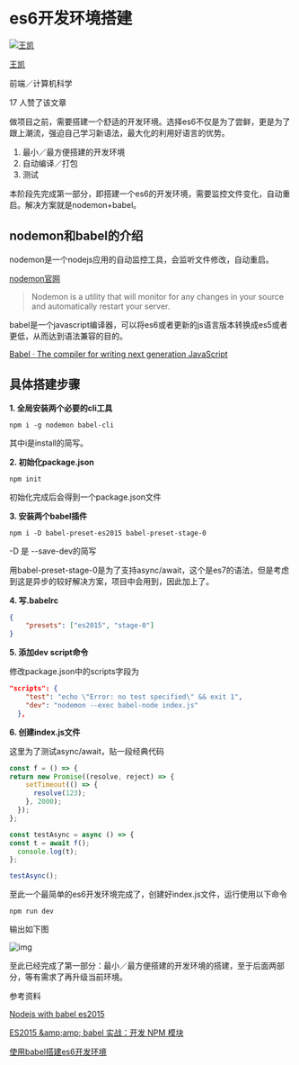 # es6开发环境搭建

[![王凯](https://pic1.zhimg.com/45ad8c64a_xs.jpg)](https://www.zhihu.com/people/wk633)

[王凯](https://www.zhihu.com/people/wk633)

前端／计算机科学

17 人赞了该文章

做项目之前，需要搭建一个舒适的开发环境。选择es6不仅是为了尝鲜，更是为了跟上潮流，强迫自己学习新语法，最大化的利用好语言的优势。

1. 最小／最方便搭建的开发环境
2. 自动编译／打包
3. 测试

本阶段先完成第一部分，即搭建一个es6的开发环境，需要监控文件变化，自动重启。解决方案就是nodemon+babel。

## nodemon和babel的介绍

nodemon是一个nodejs应用的自动监控工具，会监听文件修改，自动重启。

[nodemon官网](https://link.zhihu.com/?target=https%3A//nodemon.io/)

> Nodemon is a utility that will monitor for any changes in your source and automatically restart your server.

babel是一个javascript编译器，可以将es6或者更新的js语言版本转换成es5或者更低，从而达到语法兼容的目的。

[Babel · The compiler for writing next generation JavaScript](https://link.zhihu.com/?target=https%3A//babeljs.io/)

## 具体搭建步骤

**1. 全局安装两个必要的cli工具**

```shell
npm i -g nodemon babel-cli
```

其中i是install的简写。

**2. 初始化package.json**

```shell
npm init
```

初始化完成后会得到一个package.json文件

**3. 安装两个babel插件**

```shell
npm i -D babel-preset-es2015 babel-preset-stage-0
```

-D 是 --save-dev的简写

用babel-preset-stage-0是为了支持async/await，这个是es7的语法，但是考虑到这是异步的较好解决方案，项目中会用到，因此加上了。

**4. 写.babelrc**

```json
{
    "presets": ["es2015", "stage-0"]
}
```

**5. 添加dev script命令**

修改package.json中的scripts字段为

```json
"scripts": {
    "test": "echo \"Error: no test specified\" && exit 1",
    "dev": "nodemon --exec babel-node index.js"
  },
```

**6. 创建index.js文件**

这里为了测试async/await，贴一段经典代码

```typescript
const f = () => {
return new Promise((resolve, reject) => {
    setTimeout(() => {
      resolve(123);
    }, 2000);
  });
};

const testAsync = async () => {
const t = await f();
  console.log(t);
};

testAsync();
```

至此一个最简单的es6开发环境完成了，创建好index.js文件，运行使用以下命令

```shell
npm run dev
```

输出如下图

![img](https://pic4.zhimg.com/80/v2-ee0e0dd7145e908444870a665163983e_hd.jpg)

至此已经完成了第一部分：最小／最方便搭建的开发环境的搭建，至于后面两部分，等有需求了再升级当前环境。

参考资料

[Nodejs with babel es2015](https://link.zhihu.com/?target=https%3A//aisensiy.github.io/2016/09/21/nodejs-with-babel-es2015/)

[ES2015 &amp;amp;amp; babel 实战：开发 NPM 模块](https://link.zhihu.com/?target=http%3A//morning.work/page/2015-11/es6-es7-develop-npm-module-using-babel.html)

[使用babel搭建es6开发环境](https://link.zhihu.com/?target=https%3A//lanmaowz.com/es6-guideline/)

 